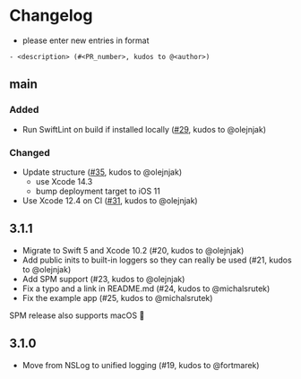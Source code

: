 # Changelog

- please enter new entries in format 


```
- <description> (#<PR_number>, kudos to @<author>)
```

## main

### Added
<!--- - <description> (#<PR_number, kudos to @<author>) --->
- Run SwiftLint on build if installed locally ([#29](https://github.com/AckeeCZ/Reqres/pull/29), kudos to @olejnjak)

### Changed
- Update structure ([#35](https://github.com/AckeeCZ/Reqres/pull/35), kudos to @olejnjak)
    - use Xcode 14.3
    - bump deployment target to iOS 11
- Use Xcode 12.4 on CI ([#31](https://github.com/AckeeCZ/Reqres/pull/31), kudos to @olejnjak)

## 3.1.1

- Migrate to Swift 5 and Xcode 10.2 (#20, kudos to @olejnjak)
- Add public inits to built-in loggers so they can really be used (#21, kudos to @olejnjak)
- Add SPM support (#23, kudos to @olejnjak)
- Fix a typo and a link in README.md (#24, kudos to @michalsrutek)
- Fix the example app (#25, kudos to @michalsrutek)

SPM release also supports macOS 🎉

## 3.1.0

- Move from NSLog to unified logging (#19, kudos to @fortmarek)
